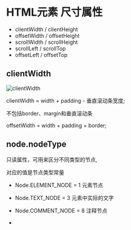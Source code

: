 # HTML元素 尺寸属性

+ clientWidth / clientHeight
+ offsetWidth / offsetHeight
+ scrollWidth / scrollHeight
+ scrollLeft / scrollTop
+ offsetLeft / offsetTop

## clientWidth

![clientWidth](https://developer.mozilla.org/@api/deki/files/185/=Dimensions-client.png)

clientWidth = width + padding - 垂直滚动条宽度;

不包括border、margin和垂直滚动条

offsetWidth = width + padding + border;

## node.nodeType

只读属性，可用来区分不同类型的节点,

对应的值是节点类型常量

+ Node.ELEMENT_NODE = 1 元素节点
+ Node.TEXT_NODE = 3 元素中实际的文字
+ Node.COMMENT_NODE = 8 注释节点

+
